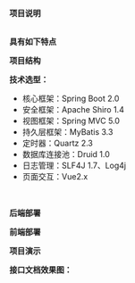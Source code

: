 **项目说明** 
<br> 
<br>
 

**具有如下特点** 
<br> 

**项目结构** 
<br> 

**技术选型：** 
- 核心框架：Spring Boot 2.0
- 安全框架：Apache Shiro 1.4
- 视图框架：Spring MVC 5.0
- 持久层框架：MyBatis 3.3
- 定时器：Quartz 2.3
- 数据库连接池：Druid 1.0
- 日志管理：SLF4J 1.7、Log4j
- 页面交互：Vue2.x 
<br> 


 **后端部署**
 
 **前端部署**
 

 **项目演示**
 
**接口文档效果图：**

<br>
